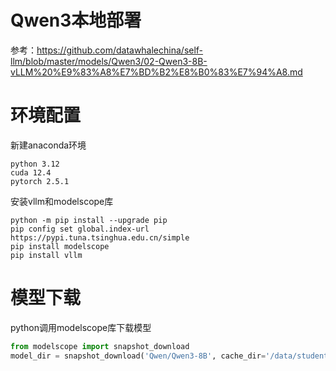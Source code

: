 # Qwen3本地部署


参考：https://github.com/datawhalechina/self-llm/blob/master/models/Qwen3/02-Qwen3-8B-vLLM%20%E9%83%A8%E7%BD%B2%E8%B0%83%E7%94%A8.md

# 环境配置

新建anaconda环境

```
python 3.12
cuda 12.4
pytorch 2.5.1
```

安装vllm和modelscope库

```
python -m pip install --upgrade pip
pip config set global.index-url https://pypi.tuna.tsinghua.edu.cn/simple
pip install modelscope
pip install vllm
```

# 模型下载

python调用modelscope库下载模型

```python
from modelscope import snapshot_download
model_dir = snapshot_download('Qwen/Qwen3-8B', cache_dir='/data/students/LLMmodels/models/Qwen/Qwen3-8B', revision='master')
```

